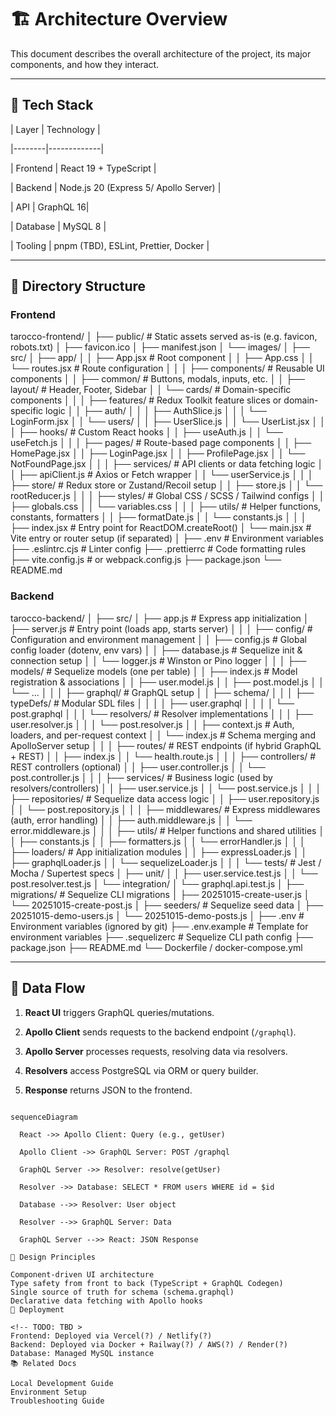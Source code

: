 # 🏗️ Architecture Overview

 

This document describes the overall architecture of the project, its major components, and how they interact.

 

---

 

## 🧱 Tech Stack

 

| Layer | Technology |

|--------|-------------|

| Frontend | React 19 + TypeScript |

| Backend | Node.js 20 (Express 5/ Apollo Server) |

| API | GraphQL 16|

| Database | MySQL 8 |

| Tooling | pnpm (TBD), ESLint, Prettier, Docker |

---

## 🧩 Directory Structure

### Frontend

tarocco-frontend/
│
├── public/                      # Static assets served as-is (e.g. favicon, robots.txt)
│   ├── favicon.ico
│   ├── manifest.json
│   └── images/
│
├── src/
│   ├── app/
│   │   ├── App.jsx              # Root component
│   │   ├── App.css
│   │   └── routes.jsx           # Route configuration
│   │
│   ├── components/              # Reusable UI components
│   │   ├── common/              # Buttons, modals, inputs, etc.
│   │   ├── layout/              # Header, Footer, Sidebar
│   │   └── cards/               # Domain-specific components
│   │
│   ├── features/                # Redux Toolkit feature slices or domain-specific logic
│   │   ├── auth/
│   │   │   ├── AuthSlice.js
│   │   │   └── LoginForm.jsx
│   │   └── users/
│   │       ├── UserSlice.js
│   │       └── UserList.jsx
│   │
│   ├── hooks/                   # Custom React hooks
│   │   ├── useAuth.js
│   │   └── useFetch.js
│   │
│   ├── pages/                   # Route-based page components
│   │   ├── HomePage.jsx
│   │   ├── LoginPage.jsx
│   │   ├── ProfilePage.jsx
│   │   └── NotFoundPage.jsx
│   │
│   ├── services/                # API clients or data fetching logic
│   │   ├── apiClient.js         # Axios or Fetch wrapper
│   │   └── userService.js
│   │
│   ├── store/                   # Redux store or Zustand/Recoil setup
│   │   ├── store.js
│   │   └── rootReducer.js
│   │
│   ├── styles/                  # Global CSS / SCSS / Tailwind configs
│   │   ├── globals.css
│   │   └── variables.css
│   │
│   ├── utils/                   # Helper functions, constants, formatters
│   │   ├── formatDate.js
│   │   └── constants.js
│   │
│   ├── index.jsx                # Entry point for ReactDOM.createRoot()
│   └── main.jsx                 # Vite entry or router setup (if separated)
│
├── .env                         # Environment variables
├── .eslintrc.cjs                # Linter config
├── .prettierrc                  # Code formatting rules
├── vite.config.js               # or webpack.config.js
├── package.json
└── README.md


### Backend

tarocco-backend/
│
├── src/
│   ├── app.js                     # Express app initialization
│   ├── server.js                  # Entry point (loads app, starts server)
│   │
│   ├── config/                    # Configuration and environment management
│   │   ├── config.js              # Global config loader (dotenv, env vars)
│   │   ├── database.js            # Sequelize init & connection setup
│   │   └── logger.js              # Winston or Pino logger
│   │
│   ├── models/                    # Sequelize models (one per table)
│   │   ├── index.js               # Model registration & associations
│   │   ├── user.model.js
│   │   ├── post.model.js
│   │   └── ...
│   │
│   ├── graphql/                   # GraphQL setup
│   │   ├── schema/
│   │   │   ├── typeDefs/          # Modular SDL files
│   │   │   │   ├── user.graphql
│   │   │   │   └── post.graphql
│   │   │   └── resolvers/         # Resolver implementations
│   │   │       ├── user.resolver.js
│   │   │       └── post.resolver.js
│   │   ├── context.js             # Auth, loaders, and per-request context
│   │   └── index.js               # Schema merging and ApolloServer setup
│   │
│   ├── routes/                    # REST endpoints (if hybrid GraphQL + REST)
│   │   ├── index.js
│   │   └── health.route.js
│   │
│   ├── controllers/               # REST controllers (optional)
│   │   ├── user.controller.js
│   │   └── post.controller.js
│   │
│   ├── services/                  # Business logic (used by resolvers/controllers)
│   │   ├── user.service.js
│   │   └── post.service.js
│   │
│   ├── repositories/              # Sequelize data access logic
│   │   ├── user.repository.js
│   │   └── post.repository.js
│   │
│   ├── middlewares/               # Express middlewares (auth, error handling)
│   │   ├── auth.middleware.js
│   │   └── error.middleware.js
│   │
│   ├── utils/                     # Helper functions and shared utilities
│   │   ├── constants.js
│   │   ├── formatters.js
│   │   └── errorHandler.js
│   │
│   ├── loaders/                   # App initialization modules
│   │   ├── expressLoader.js
│   │   ├── graphqlLoader.js
│   │   └── sequelizeLoader.js
│   │
│   └── tests/                     # Jest / Mocha / Supertest specs
│       ├── unit/
│       │   ├── user.service.test.js
│       │   └── post.resolver.test.js
│       └── integration/
│           └── graphql.api.test.js
│
├── migrations/                    # Sequelize CLI migrations
│   ├── 20251015-create-user.js
│   └── 20251015-create-post.js
│
├── seeders/                       # Sequelize seed data
│   ├── 20251015-demo-users.js
│   └── 20251015-demo-posts.js
│
├── .env                           # Environment variables (ignored by git)
├── .env.example                   # Template for environment variables
├── .sequelizerc                   # Sequelize CLI path config
├── package.json
├── README.md
└── Dockerfile / docker-compose.yml


---

## 🔁 Data Flow

1. **React UI** triggers GraphQL queries/mutations.

2. **Apollo Client** sends requests to the backend endpoint (`/graphql`).

3. **Apollo Server** processes requests, resolving data via resolvers.

4. **Resolvers** access PostgreSQL via ORM or query builder.

5. **Response** returns JSON to the frontend.

 
```mermaid

sequenceDiagram

  React ->> Apollo Client: Query (e.g., getUser)

  Apollo Client ->> GraphQL Server: POST /graphql

  GraphQL Server ->> Resolver: resolve(getUser)

  Resolver ->> Database: SELECT * FROM users WHERE id = $id

  Database -->> Resolver: User object

  Resolver -->> GraphQL Server: Data

  GraphQL Server -->> React: JSON Response

🧠 Design Principles

Component-driven UI architecture
Type safety from front to back (TypeScript + GraphQL Codegen)
Single source of truth for schema (schema.graphql)
Declarative data fetching with Apollo hooks
🚀 Deployment

<!-- TODO: TBD >
Frontend: Deployed via Vercel(?) / Netlify(?)
Backend: Deployed via Docker + Railway(?) / AWS(?) / Render(?)
Database: Managed MySQL instance
📚 Related Docs

Local Development Guide
Environment Setup
Troubleshooting Guide
 